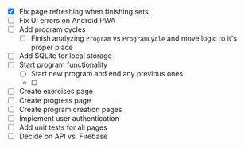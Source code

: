 - [x] Fix page refreshing when finishing sets
- [ ] Fix UI errors on Android PWA
- [ ] Add program cycles
  - [ ] Finish analyzing `Program` vs `ProgramCycle` and move logic to it's proper place
- [ ] Add SQLite for local storage
- [ ] Start program functionality
  - [ ] Start new program and end any previous ones
  - [ ] 
- [ ] Create exercises page
- [ ] Create progress page
- [ ] Create program creation pages
- [ ] Implement user authentication
- [ ] Add unit tests for all pages
- [ ] Decide on API vs. Firebase